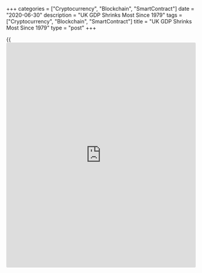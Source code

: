+++
categories = ["Cryptocurrency", "Blockchain", "SmartContract"]
date = "2020-06-30"
description = "UK GDP Shrinks Most Since 1979"
tags = ["Cryptocurrency", "Blockchain", "SmartContract"]
title = "UK GDP Shrinks Most Since 1979"
type = "post"
+++

{{<iframe id="large-banner" src="https://www.bounty.group/#slide=1.0" width="100%" height="600" scrolling="no" style="border: 0px solid rgb(216, 221, 230); border-radius: 3px;">}}

The UK [economy][1] contracted at the joint fastest pace since 1979 as
measures taken to reduce the spread of coronavirus weighed on all
sectors, revised data published by the Office for National Statistics
showed Tuesday.

Gross domestic product fell 2.2 percent sequentially instead of 2
percent decrease estimated initially and followed a nil growth in the
fourth quarter of 2019. The latest drop was the joint largest
contraction since the third quarter of 1979.

On a yearly basis, GDP was down 1.7 percent in the first quarter,
revised down from 1.6 percent estimated in May.

The ONS said this release captures the first direct effects of the
[coronavirus][2] pandemic and the government measures taken to reduce
transmission of the virus.

The services, production and construction sectors provided a negative
contribution to growth. Services output fell by a record 2.3 percent,
revised down by 0.4 percentage points.

Production output fell by a revised 1.5 percent, driven primarily by a
1.1 percent drop in manufacturing. Output was down for the fourth
straight quarter.

There was a fall in construction output of 1.7 percent following a 1
percent decrease a quarter ago.

On the expenditure-side, private consumption, government consumption and
net trade provided a negative contribution to growth.

Household consumption declined 2.9 percent, the largest decline since
1979 and government spending was down by revised 4.1 percent.

Gross fixed capital formation decreased 1.1 percent in the first
quarter, reflecting declines in government investment, dwellings
investment and [business][3] investment.

Business investment fell 0.3 percent in the first quarter.

Further, data showed that the UK posted a trade deficit of 0.2 percent
of nominal GDP in the first quarter compared with an initial estimate of
0.9 percent.

The current account deficit widened to GBP 21.1 billion from GBP 9.2
billion in the fourth quarter. This was mostly because of erratic
movements in the trading of precious metals.

Annual GDP growth was estimated to have been 1.5 percent in 2019.

For comments and feedback [contact](https://www.playgroundfx.com/contact/): editorial@rtt[news](https://www.letsplayfx.com/blog/forex-news-website/).com

[Economic News][1]

 **What parts of the world are seeing the best (and worst) economic
performances lately? Click[here][4] to check out our [Econ Scorecard][4]
and find out! See up-to-the-moment [ranking](https://www.playgroundfx.com/blog/crypto-exchange-ranking/)s for the best and worst
performers in [GDP][5], [unemployment rate][6], [inflation][7] and much
more.**

   1. www.rtt[news](https://www.letsplayfx.com/blog/forex-news-website/).com/Content/EconomicNews.aspx
   2. www.rtt[news](https://www.letsplayfx.com/blog/forex-news-website/).com/list/coronavirus.aspx
   3. www.rtt[news](https://www.letsplayfx.com/blog/forex-news-website/).com/Content/Business.aspx
   4. www.rtt[news](https://www.letsplayfx.com/blog/forex-news-website/).com/economic-scorecard/world-rank/unemployment-rate/highest-performance.aspx
   5. www.rtt[news](https://www.letsplayfx.com/blog/forex-news-website/).com/economic-scorecard/world-rank/GDP/highest-performance.aspx
   6. www.rtt[news](https://www.letsplayfx.com/blog/forex-news-website/).com/economic-scorecard/world-rank/unemployment-rate/lowest-performance.aspx
   7. www.rtt[news](https://www.letsplayfx.com/blog/forex-news-website/).com/economic-scorecard/world-rank/CPI/highest-performance.aspx